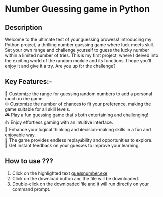 <h1> Number Guessing game in Python
  </h1>
  <p>
    <h2>
      Description
    </h2>
Welcome to the ultimate test of your guessing prowess! Introducing my Python project, a thrilling number guessing game where luck meets skill. Set your own range and challenge yourself to guess the lucky number within a limited number of tries. This is my first project, where I delved into the exciting world of the random module and its functions. I hope you'll enjoy it and give it a try. Are you up for the challenge?
  </p>

<h2>
  Key Features:- 
</h2>
<p>
🎯 Customize the range for guessing random numbers to add a personal touch to the game.
  <br>
⚙️ Customize the number of chances to fit your preference, making the game suitable for all skill levels.
  <br>
🎮 Play a fun guessing game that's both entertaining and challenging!
  <br>
👍 Enjoy effortless gaming with an intuitive interface.
  <br>
🧠 Enhance your logical thinking and decision-making skills in a fun and enjoyable way.
  <br>
🔄 The game provides endless replayability and opportunities to explore.
  <br>
📢 Get instant feedback on your guesses to improve your learning.
</p>

<h2>
  How to use ???
</h2>
<p>
<ol>
  <li> Click on the highlighted text <a href="https://github.com/Aayush-2103/Number_guessing_game_in_python/blob/main/dist/guessnumber.exe">guessnumber.exe</a></li>
  <li> Click on the download button and the file will be downloaded. </li>
  <li> Double-click on the downloaded file and it will run directly on your command prompt. </li>
</ol>
</p>
